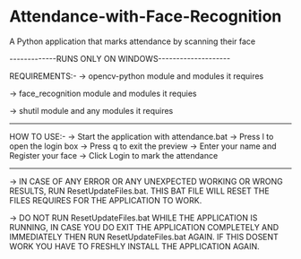 # Attendance-with-Face-Recognition
A Python application that marks attendance by scanning their face

-------------RUNS ONLY ON WINDOWS--------------------

REQUIREMENTS:-
-> opencv-python module and modules it requires

-> face_recognition module and modules it requies

-> shutil module and any modules it requires

-----------------------------------------------------

HOW TO USE:-
-> Start the application with attendance.bat
-> Press l to open the login box
-> Press q to exit the preview
-> Enter your name and Register your face
-> Click Login to mark the attendance

-----------------------------------------------------

-> IN CASE OF ANY ERROR OR ANY UNEXPECTED WORKING OR WRONG RESULTS, RUN ResetUpdateFiles.bat. THIS BAT FILE WILL RESET THE FILES REQUIRES FOR THE APPLICATION TO WORK.

-> DO NOT RUN ResetUpdateFiles.bat WHILE THE APPLICATION IS RUNNING, IN CASE YOU DO EXIT THE APPLICATION COMPLETELY AND IMMEDIATELY THEN RUN ResetUpdateFiles.bat AGAIN. IF THIS DOSENT WORK YOU HAVE TO FRESHLY INSTALL THE APPLICATION AGAIN.

